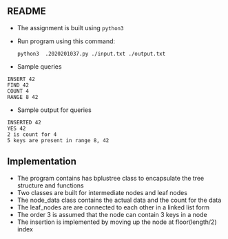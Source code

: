 ## README
- The assignment is built using `python3`
- Run program using this command:
  
  `python3  .2020201037.py ./input.txt ./output.txt`
- Sample queries
```
INSERT 42 
FIND 42
COUNT 4 
RANGE 8 42
```
- Sample output for queries
```
INSERTED 42
YES 42
2 is count for 4
5 keys are present in range 8, 42
```

## Implementation
- The program contains has bplustree class to encapsulate the tree structure and functions
- Two classes are built for intermediate nodes and leaf nodes
- The node_data class contains the actual data and the count for the data
- The leaf_nodes are are connected to each other in a linked list form
- The order 3 is assumed that the node can contain 3 keys in a node
- The insertion is implemented by moving up the node at floor(length/2) index